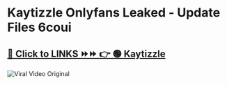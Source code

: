 
 # Kaytizzle Onlyfans Leaked - Update Files 6coui

## <h2><a href="https://clipsfans.com/Kaytizzle&ref=git">🔗 Click to LINKS ⏩⏩ 👉 🟢 Kaytizzle </a></h2>

<a href="https://clipsfans.com/Kaytizzle&ref=git" rel="nofollow" data-target="animated-image.originalLink"><img src="https://i.ibb.co.com/xMMVF88/686577567.gif" alt="Viral Video Original" style="max-width: 100%; display: inline-block;" data-target="animated-image.originalImage"></a>

